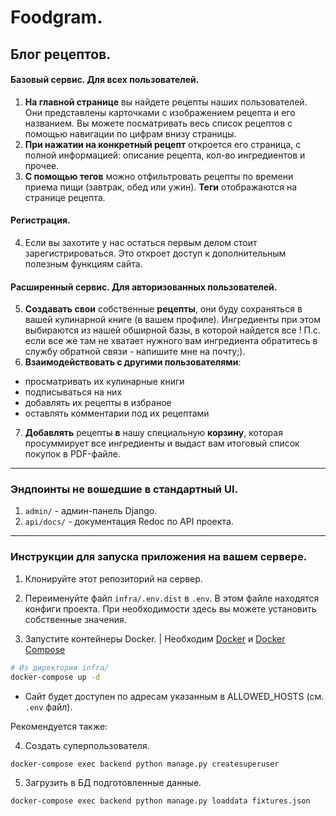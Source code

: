 # Foodgram.
## Блог рецептов.
#### Базовый сервис. Для всех пользователей.
1. **На главной странице** вы найдете рецепты наших пользователей. Они представлены карточками с изображением рецепта и его названием. Вы можете посматривать весь список рецептов с помощью навигации по цифрам внизу страницы.
2. **При нажатии на конкретный рецепт** откроется его страница, с полной информацией: описание рецепта, кол-во ингредиентов и прочее.
3. **С помощью тегов** можно отфильтровать рецепты по времени приема пищи (завтрак, обед или ужин). **Теги** отображаются на странице рецепта.
#### Регистрация.
4. Если вы захотите у нас остаться первым делом стоит зарегистрироваться. Это откроет доступ к дополнительным полезным функциям сайта.
#### Расширенный сервис. Для авторизованных пользователей.
5. **Создавать свои** собственные **рецепты**, они буду сохраняться в вашей кулинарной книге (в вашем профиле). Ингредиенты при этом выбираются из нашей обширной базы, в которой найдется все !
П.с. если все же там не хватает нужного вам ингредиента обратитесь в службу обратной связи - напишите мне на почту;). 
6. **Взаимодействовать с другими пользователями**:
* просматривать их кулинарные книги
* подписываться на них
* добавлять их рецепты в избраное
* оставлять комментарии под их рецептами
7. **Добавлять** рецепты **в** нашу специальную **корзину**, которая просуммирует все ингредиенты и выдаст вам итоговый список покупок в PDF-файле.
---
### Эндпоинты не вошедшие в стандартный UI.
1. `admin/` - админ-панель Django.
2. `api/docs/` - документация Redoc по API проекта.
---
### Инструкции для запуска приложения на вашем сервере.

1. Клонируйте этот репозиторий на сервер.

2. Переименуйте файл `infra/.env.dist` в `.env`. В этом файле находятся конфиги проекта. При необходимости здесь вы можете установить собственные значения.

3. Запустите контейнеры Docker. | Необходим [Docker](https://www.docker.com/get-started/) и [Docker Compose](https://docs.docker.com/compose/install/standalone/)
```bash
# Из директории infra/
docker-compose up -d
```

* Сайт будет доступен по адресам указанным в ALLOWED_HOSTS (см. `.env` файл).

Рекомендуется также:

4. Создать суперпользователя.
```
docker-compose exec backend python manage.py createsuperuser 
```

5. Загрузить в БД подготовленные данные.
```
docker-compose exec backend python manage.py loaddata fixtures.json
```
